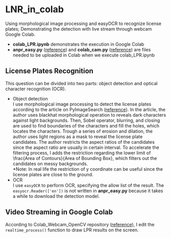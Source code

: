 # LNR_in_colab
Using morphological image processing and easyOCR to recognize license plates; Demonstrating the detection with live stream through webcam Google Colab.
* **colab_LPR.ipynb** demonstrates the execution in Google Colab
* **anpr_easy.py** ([reference](https://pyimagesearch.com/2020/09/21/opencv-automatic-license-number-plate-recognition-anpr-with-python/)) and **colab_cam.py** ([reference](https://github.com/OmniXRI/Colab_Webcam_OpenCV)) are files needed to be uploaded in Colab when we execute colab_LPR.ipynb

## License Plates Recognition
This question can be divided into two parts: object detection and optical character recognition (OCR). 
* Object detection<br>
I use morphological image processing to detect the license plates according to the article on PyImageSearch ([reference](https://pyimagesearch.com/2020/09/21/opencv-automatic-license-number-plate-recognition-anpr-with-python/)). In the article, the author uses blackhat morphological operation to reveals dark characters against light backgrounds. Then, Sobel operator, blurring, and closing are used to find boundaries of the characters and fill the holes, which locates the characters. Trough a series of erosion and dilation, the author uses light regions as a mask to reveal the license plate candidates. The author restricts the aspect ratios of the candidates since the aspect ratio are usually in certain interval. To accelerate the filtering process, I adds the restriction regarding the lower limit of \frac{Area of Contours}{Area of Bounding Box}, which filters out the candidates on messy backgrounds.<br>
*Note: In real life the restriction of y coordinate can be useful since the license plates are close to the ground.
* OCR<br>
I use `easyOCR` to perform OCR, specifying the allow list of the result. The `easyocr.Reader(['en'])` is not written in **anpr_easy.py** because it takes a while to download the detection model.

## Video Streaming in Google Colab
According to Colab_Webcam_OpenCV repository ([reference](https://github.com/OmniXRI/Colab_Webcam_OpenCV)), I edit the `realtime_process()` function to draw LPR results on the screen.
